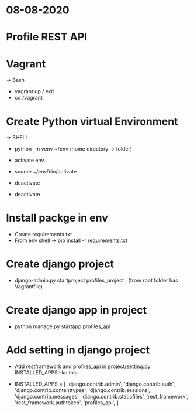 # 08-08-2020
# Profile REST API

# Vagrant
-> Bash
- vagrant up / exit
- cd /vagrant

# Create Python virtual Environment
-> SHELL
- python -m venv ~/env (home directory -> folder)
+ activate env
- source ~/env/bin/activate
+ deactivate
- deactivate
# Install packge in env
- Create requirements.txt
- From env shell -> pip install -r requirements.txt
# Create django project
- django-admin.py startproject profiles_project . (from root folder has Vagrantfile)
# Create django app in project
- python manage.py startapp profiles_api
# Add setting in django project
+ Add restframework and profiles_api in project/setting.py INSTALLED_APPS like this:
- INSTALLED_APPS = [
    'django.contrib.admin',
    'django.contrib.auth',
    'django.contrib.contenttypes',
    'django.contrib.sessions',
    'django.contrib.messages',
    'django.contrib.staticfiles',
    'rest_framework',
    'rest_framework.authtoken',
    'profiles_api', 
]